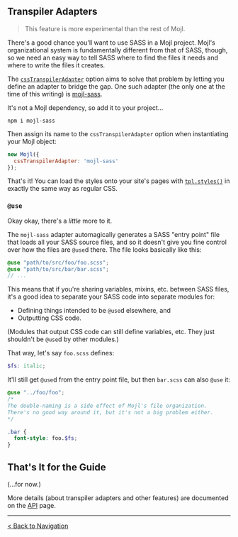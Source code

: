 ## Transpiler Adapters

> This feature is more experimental than the rest of Mojl. 

There's a good chance you'll want to use SASS in a Mojl project. Mojl's organizational system is fundamentally different from that of SASS, though, so we need an easy way to tell SASS where to find the files it needs and where to write the files it creates.

The [`cssTranspilerAdapter`](api.md#csstranspileradapter) option aims to solve that problem by letting you define an adapter to bridge the gap. One such adapter (the only one at the time of this writing) is [mojl-sass](https://www.npmjs.com/package/mojl-sass).

It's not a Mojl dependency, so add it to your project...

```
npm i mojl-sass
```

Then assign its name to the `cssTranspilerAdapter` option when instantiating your Mojl object:

```javascript
new Mojl({
  cssTranspilerAdapter: 'mojl-sass'
});
```

That's it! You can load the styles onto your site's pages with [`tpl.styles()`](templates.md#scripts-and-styles) in exactly the same way as regular CSS.


### `@use`

Okay okay, there's a *little* more to it.

The `mojl-sass` adapter automagically generates a SASS "entry point" file that loads all your SASS source files, and so it doesn't give you fine control over how the files are `@use`d there. The file looks basically like this:

```scss
@use "path/to/src/foo/foo.scss";
@use "path/to/src/bar/bar.scss";
// ...
```

This means that if you're sharing variables, mixins, etc. between SASS files, it's a good idea to separate your SASS code into separate modules for:

- Defining things intended to be `@use`d elsewhere, and
- Outputting CSS code.

(Modules that output CSS code can still define variables, etc. They just shouldn't be `@use`d by other modules.)

That way, let's say `foo.scss` defines:
```scss
$fs: italic;
```

It'll still get `@use`d from the entry point file, but then `bar.scss` can also `@use` it:

```scss
@use "../foo/foo";
/*
The double-naming is a side effect of Mojl's file organization.
There's no good way around it, but it's not a big problem either.
*/

.bar {
  font-style: foo.$fs;
}
```


## That's It for the Guide

(...for now.)

More details (about transpiler adapters and other features) are documented on the [API](api.md) page.


---

[< Back to Navigation](index.md#navigation)